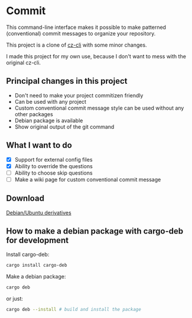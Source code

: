 # Commit

This command-line interface makes it possible to make patterned (conventional) commit messages to organize your repository.

This project is a clone of [cz-cli](https://github.com/commitizen/cz-cli) with some minor changes.

I made this project for my own use, because I don't want to mess with the original cz-cli.

## Principal changes in this project

- Don't need to make your project commitizen friendly
- Can be used with any project
- Custom conventional commit message style can be used without any other packages
- Debian package is available
- Show original output of the git command

## What I want to do

- [x] Support for external config files
- [x] Ability to override the questions
- [ ] Ability to choose skip questions
- [ ] Make a wiki page for custom conventional commit message

## Download

[Debian/Ubuntu derivatives](https://github.com/alt-art/commit/releases/download/0.2.0/commit_0.2.0_amd64.deb)

## How to make a debian package with cargo-deb for development

Install cargo-deb:

```bash
cargo install cargo-deb
```

Make a debian package:

```bash
cargo deb
```

or just:

```bash
cargo deb --install # build and install the package
```
